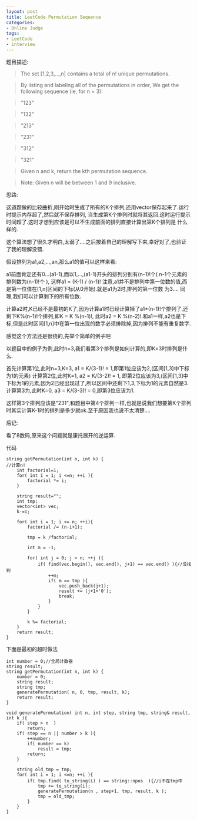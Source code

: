 ```yaml
---
layout: post 
title: LeetCode Permutation Sequence
categories:
- Online Judge
tags:
- LeetCode
- interview
---
```


题目描述:

> The set [1,2,3,…,n] contains a total of n! unique permutations.

> By listing and labeling all of the permutations in order,
> We get the following sequence (ie, for n = 3):

>    "123"

>    "132"

>    "213"

>    "231"

>    "312"

>    "321"

> Given n and k, return the kth permutation sequence.

> Note: Given n will be between 1 and 9 inclusive.

思路:

这道题做的比较曲折,刚开始时生成了所有的K个排列,还用vector保存起来了.运行时提示内存超了,然后就不保存排列,
当生成第K个排列时就将其返回.这时运行提示时间超了.这时才想到应该是可以不生成前面的排列直接计算出第K个排列是
什么样的.

这个算法想了很久才明白,太弱了....之后按着自己的理解写下来,幸好对了,也验证了我的理解没错.

假设排列为a1,a2,...,an,那么a1的值可以这样来看:
 
a1前面肯定还有0...(a1-1),而以1,...,(a1-1)开头的排列分别有(n-1)!个( n-1个元素的排列数为(n-1)!个 ),
这样a1 = (K-1) / (n-1)! 注意,a1并不是排列中第一位数的值,而是第一位值在[1,n]区间的下标(从0开始).就是a1为2时,排列的第一位数
为3....
同理,我们可以计算剩下的所有位数.

计算a2时,K已经不是最初的K了,因为计算a1时已经计算掉了a1*(n-1)!个排列了,还剩下K%(n-1)!个排列,即K = K %(n-1)!,
此时a2 = K %(n-2)!.和a1一样,a2也是下标,但是此时区间[1,n]中在第一位出现的数字必须排除掉,因为排列不能有重复数字.

感觉这个方法还是很绕的,先举个简单的例子吧

以题目中的例子为例,此时n=3,我们看第3个排列是如何计算的,即K=3时排列是什么.

首先计算第1位,此时n=3,K=3, a1 = K/(3-1)! = 1,即第1位应该为2,(区间[1,3]中下标为1的元素)
计算第2位,此时K=1, a2 = K/(3-2)! = 1, 即第2位应该为3,(区间[1,3]中下标为1的元素,因为2已经出现过了,所以区间中还剩下1,3,下标为1的元素自然是3.
计算第3为,此时K=0, a3 = K/(3-3)! = 0,即第3位应该为1.

这样第3个排列应该是"231",和题目中第4个排列一样,也就是说我们想要第K个排列时其实计算K-1时的排列是多少就ok.至于原因我也说不太清楚....

后记:

看了8数码,原来这个问题就是康托展开的逆运算.

代码

    string getPermutation(int n, int k) {
	//计算n!
        int factorial=1;
        for( int i = 1; i <=n; ++i ){
            factorial *= i;
        }
        
        string result="";
        int tmp;
        vector<int> vec;
        k-=1;
        
        for( int i = 1; i <= n; ++i){
            factorial /= (n-i+1);
            
            tmp = k /factorial;
            
            int m = -1;
            
            for( int j = 0; j < n; ++j ){
                if( find(vec.begin(), vec.end(), j+1) == vec.end() ){//没找到
                    ++m;
                    if( m == tmp ){
                        vec.push_back(j+1);
                        result += (j+1+'0');
                        break;
                    }
                }
            }
            
            k %= factorial;
        }
        return result;
    }
下面是最初的超时做法

    int number = 0;//全局计数器
    string result;
    string getPermutation(int n, int k) {
        number = 0;
        string result;
        string tmp;
        generatePermutation( n, 0, tmp, result, k);
        return result;
    }
    
    void generatePermutation( int n, int step, string tmp, string& result, int k ){
        if( step > n  )
            return;
        if( step == n || number > k ){
            ++number;
            if( number == k)
                result = tmp;
            return;
        }
        
        string old_tmp = tmp;
        for( int i = 1; i <=n; ++i ){
            if( tmp.find( to_string(i) ) == string::npos  ){//i不在tmp中
                tmp += to_string(i);
                generatePermutation(n , step+1, tmp, result, k );
                tmp = old_tmp;
            }
        }
    }
